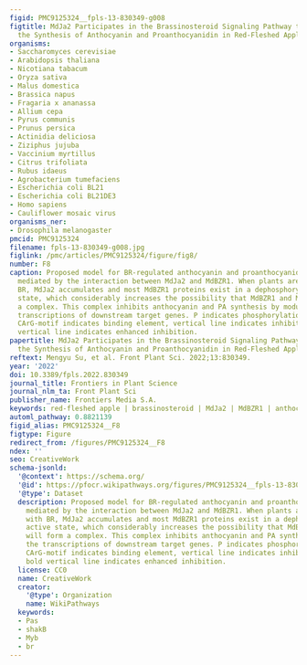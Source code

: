 ```yaml
---
figid: PMC9125324__fpls-13-830349-g008
figtitle: MdJa2 Participates in the Brassinosteroid Signaling Pathway to Regulate
  the Synthesis of Anthocyanin and Proanthocyanidin in Red-Fleshed Apple
organisms:
- Saccharomyces cerevisiae
- Arabidopsis thaliana
- Nicotiana tabacum
- Oryza sativa
- Malus domestica
- Brassica napus
- Fragaria x ananassa
- Allium cepa
- Pyrus communis
- Prunus persica
- Actinidia deliciosa
- Ziziphus jujuba
- Vaccinium myrtillus
- Citrus trifoliata
- Rubus idaeus
- Agrobacterium tumefaciens
- Escherichia coli BL21
- Escherichia coli BL21DE3
- Homo sapiens
- Cauliflower mosaic virus
organisms_ner:
- Drosophila melanogaster
pmcid: PMC9125324
filename: fpls-13-830349-g008.jpg
figlink: /pmc/articles/PMC9125324/figure/fig8/
number: F8
caption: Proposed model for BR-regulated anthocyanin and proanthocyanidin biosynthesis
  mediated by the interaction between MdJa2 and MdBZR1. When plants are treated with
  BR, MdJa2 accumulates and most MdBZR1 proteins exist in a dephosphorylated active
  state, which considerably increases the possibility that MdBZR1 and MdJa2 will form
  a complex. This complex inhibits anthocyanin and PA synthesis by modulating the
  transcriptions of downstream target genes. P indicates phosphorylation modification,
  CArG-motif indicates binding element, vertical line indicates inhibition, and bold
  vertical line indicates enhanced inhibition.
papertitle: MdJa2 Participates in the Brassinosteroid Signaling Pathway to Regulate
  the Synthesis of Anthocyanin and Proanthocyanidin in Red-Fleshed Apple.
reftext: Mengyu Su, et al. Front Plant Sci. 2022;13:830349.
year: '2022'
doi: 10.3389/fpls.2022.830349
journal_title: Frontiers in Plant Science
journal_nlm_ta: Front Plant Sci
publisher_name: Frontiers Media S.A.
keywords: red-fleshed apple | brassinosteroid | MdJa2 | MdBZR1 | anthocyanin | proanthocyanidin
automl_pathway: 0.8821139
figid_alias: PMC9125324__F8
figtype: Figure
redirect_from: /figures/PMC9125324__F8
ndex: ''
seo: CreativeWork
schema-jsonld:
  '@context': https://schema.org/
  '@id': https://pfocr.wikipathways.org/figures/PMC9125324__fpls-13-830349-g008.html
  '@type': Dataset
  description: Proposed model for BR-regulated anthocyanin and proanthocyanidin biosynthesis
    mediated by the interaction between MdJa2 and MdBZR1. When plants are treated
    with BR, MdJa2 accumulates and most MdBZR1 proteins exist in a dephosphorylated
    active state, which considerably increases the possibility that MdBZR1 and MdJa2
    will form a complex. This complex inhibits anthocyanin and PA synthesis by modulating
    the transcriptions of downstream target genes. P indicates phosphorylation modification,
    CArG-motif indicates binding element, vertical line indicates inhibition, and
    bold vertical line indicates enhanced inhibition.
  license: CC0
  name: CreativeWork
  creator:
    '@type': Organization
    name: WikiPathways
  keywords:
  - Pas
  - shakB
  - Myb
  - br
---
```

